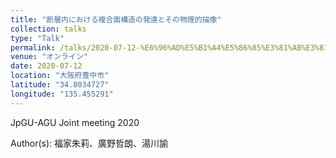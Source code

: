 ```yaml
---
title: "断層内における複合面構造の発達とその物理的描像"
collection: talks
type: "Talk"
permalink: /talks/2020-07-12-%E6%96%AD%E5%B1%A4%E5%86%85%E3%81%AB%E3%81%8A%E3%81%91%E3%82%8B%E8%A4%87%E5%90%88%E9%9D%A2%E6%A7%8B%E9%80%A0%E3%81%AE%E7%99%BA%E9%81%94%E3%81%A8%E3%81%9D%E3%81%AE%E7%89%A9%E7%90%86
venue: "オンライン"
date: 2020-07-12
location: "大阪府豊中市"
latitude: "34.8034727"
longitude: "135.455291"
---
```


JpGU-AGU Joint meeting 2020

Author(s): 福家朱莉、廣野哲朗、湯川諭
